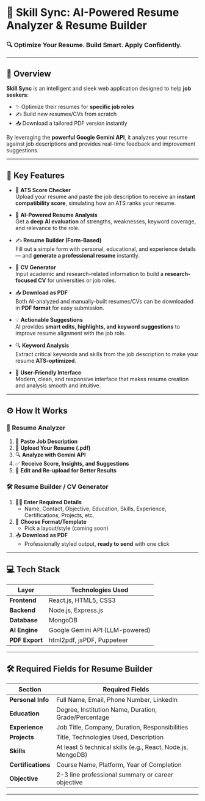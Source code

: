 # 🚀 Skill Sync: AI-Powered Resume Analyzer & Resume Builder

### 🔍 Optimize Your Resume. Build Smart. Apply Confidently.

---

## 🧠 **Overview**

**Skill Sync** is an intelligent and sleek web application designed to help **job seekers**:

- ✨ Optimize their resumes for **specific job roles**
- ✍️ Build new resumes/CVs from scratch
- 📥 Download a tailored PDF version instantly

By leveraging the **powerful Google Gemini API**, it analyzes your resume against job descriptions and provides real-time feedback and improvement suggestions.

---

## 🌟 **Key Features**

- 🔢 **ATS Score Checker**  
  Upload your resume and paste the job description to receive an **instant compatibility score**, simulating how an ATS ranks your resume.

- 🤖 **AI-Powered Resume Analysis**  
  Get a **deep AI evaluation** of strengths, weaknesses, keyword coverage, and relevance to the role.

- ✍️ **Resume Builder (Form-Based)**  
  Fill out a simple form with personal, educational, and experience details — and **generate a professional resume** instantly.

- 🧾 **CV Generator**  
  Input academic and research-related information to build a **research-focused CV** for universities or job roles.

- 📥 **Download as PDF**  
  Both AI-analyzed and manually-built resumes/CVs can be downloaded in **PDF format** for easy submission.

- 💡 **Actionable Suggestions**  
  AI provides **smart edits, highlights, and keyword suggestions** to improve resume alignment with the job role.

- 🔍 **Keyword Analysis**  
  Extract critical keywords and skills from the job description to make your resume **ATS-optimized**.

- 🎯 **User-Friendly Interface**  
  Modern, clean, and responsive interface that makes resume creation and analysis smooth and intuitive.

---

## ⚙️ **How It Works**

### 🧠 Resume Analyzer
1. 📝 **Paste Job Description**  
2. 📄 **Upload Your Resume (.pdf)**  
3. 🔍 **Analyze with Gemini API**  
4. ✅ **Receive Score, Insights, and Suggestions**  
5. 🎯 **Edit and Re-upload for Better Results**

### 🛠️ Resume Builder / CV Generator
1. 🧑‍💼 **Enter Required Details**  
   - Name, Contact, Objective, Education, Skills, Experience, Certifications, Projects, etc.
2. 🎨 **Choose Format/Template**  
   - Pick a layout/style (coming soon)
3. 📥 **Download as PDF**  
   - Professionally styled output, **ready to send** with one click

---

## 💻 **Tech Stack**

| Layer        | Technologies Used              |
|--------------|--------------------------------|
| **Frontend** | React.js, HTML5, CSS3           |
| **Backend**  | Node.js, Express.js             |
| **Database** | MongoDB                         |
| **AI Engine**| Google Gemini API (LLM-powered) |
| **PDF Export** | html2pdf, jsPDF, Puppeteer     |

---

## 🛠️ **Required Fields for Resume Builder**

| Section          | Required Fields                                                                 |
|------------------|----------------------------------------------------------------------------------|
| **Personal Info**| Full Name, Email, Phone Number, LinkedIn                                        |
| **Education**    | Degree, Institution Name, Duration, Grade/Percentage                            |
| **Experience**   | Job Title, Company, Duration, Responsibilities                                  |
| **Projects**     | Title, Technologies Used, Description                                            |
| **Skills**       | At least 5 technical skills (e.g., React, Node.js, MongoDB)                      |
| **Certifications**| Course Name, Platform, Year of Completion                                      |
| **Objective**    | 2-3 line professional summary or career objective                               |

---



